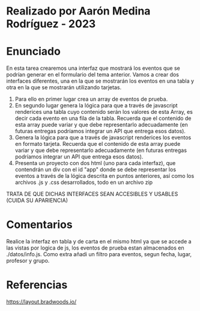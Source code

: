 # Realizado por Aarón Medina Rodríguez - 2023

# Enunciado
En esta tarea crearemos una interfaz que mostrará los eventos que se podrían generar en el formulario del tema anterior. Vamos a crear dos interfaces diferentes, una en la que se mostrarán los eventos en una tabla y otra en la que se mostrarán utilizando tarjetas.


1. Para ello en primer lugar crea un array de eventos de prueba.
2. En segundo lugar genera la lógica para que a través de javascript renderices una tabla cuyo contenido serán los valores de esta Array, es decir cada evento en una fila de la tabla. Recuerda que el contenido de esta array puede variar y que debe representarlo adecuadamente (en futuras entregas podríamos integrar un API que entrega esos datos). 
3. Genera la lógica para que a través de javascript renderices los eventos en formato tarjeta. Recuerda que el contenido de esta array puede variar y que debe representarlo adecuadamente (en futuras entregas podríamos integrar un API que entrega esos datos).
4. Presenta un proyecto con dos html (uno para cada interfaz), que contendrán un div con el id "app" donde se debe representar los eventos a través de la lógica descrita en puntos anteriores, así como los archivos .js y .css desarrollados, todo en un archivo zip

TRATA DE QUE DICHAS INTERFACES SEAN ACCESIBLES Y USABLES (CUIDA SU APARIENCIA)

# Comentarios
Realice la interfaz en tabla y de carta en el mismo html ya que se accede a las vistas por logica de js, los eventos de prueba estan almacenados en ./datos/info.js. Como extra añadi un filtro para eventos, segun fecha, lugar, profesor y grupo.

# Referencias
https://layout.bradwoods.io/